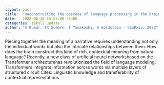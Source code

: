 ```yaml
---
layout: post
title:  "Reconstructing the cascade of language processing in the brain using the internal computations of a transformer-based language model"
date:   2022-06-15 15:55:00 -0400
categories: jekyll update
author: "S Kumar, TR Sumers, T Yamakoshi, A Goldstein - bioRxiv, 2022"
---
```

Piecing together the meaning of a narrative requires understanding not only the individual words but also the intricate relationships between them. How does the brain construct this kind of rich, contextual meaning from natural language? Recently, a new class of artificial neural networksbased on the Transformer architecturehas revolutionized the field of language modeling. Transformers integrate information across words via multiple layers of structured circuit 
Cites: Linguistic knowledge and transferability of contextual representations